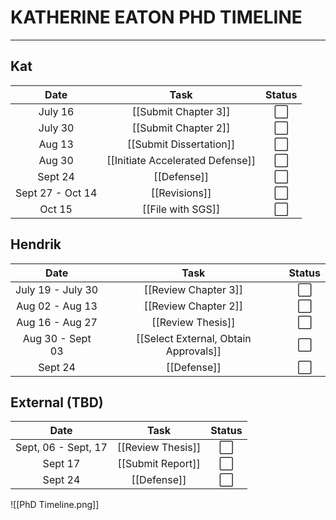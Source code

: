 # KATHERINE EATON PHD TIMELINE

---

## Kat
|       Date       |               Task               | Status |
|:----------------:|:--------------------------------:|:------:|
|     July 16      |       [[Submit Chapter 3]]       |   ⬜   |
|     July 30      |       [[Submit Chapter 2]]       |   ⬜   |
|      Aug 13      |     [[Submit Dissertation]]      |   ⬜   |
|      Aug 30      | [[Initiate Accelerated Defense]] |   ⬜   |
|     Sept 24      |           [[Defense]]            |   ⬜   |
| Sept 27 - Oct 14 |          [[Revisions]]           |   ⬜   |
|      Oct 15      |        [[File with SGS]]         |   ⬜   |

## Hendrik

|       Date        |                 Task                  | Status |
|:-----------------:|:-------------------------------------:|:------:|
| July 19 - July 30 |         [[Review Chapter 3]]          |   ⬜   |
|  Aug 02 - Aug 13  |         [[Review Chapter 2]]          |   ⬜   |
|  Aug 16 - Aug 27  |           [[Review Thesis]]           |   ⬜   |
| Aug 30 - Sept 03  | [[Select External, Obtain Approvals]] |   ⬜   |
|      Sept 24      |              [[Defense]]              |   ⬜   |

## External (TBD)

|        Date         |       Task        | Status |
|:-------------------:|:-----------------:|:------:|
| Sept, 06 - Sept, 17 | [[Review Thesis]] |   ⬜   |
|       Sept 17       | [[Submit Report]] |   ⬜   |
|       Sept 24       |    [[Defense]]    |   ⬜   |

![[PhD Timeline.png]]

